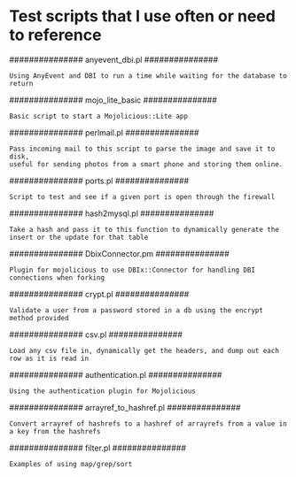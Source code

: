 Test scripts that I use often or need to reference
============

###############
anyevent_dbi.pl
###############

    Using AnyEvent and DBI to run a time while waiting for the database to return

###############
mojo_lite_basic
###############

    Basic script to start a Mojolicious::Lite app

###############
perlmail.pl 
###############

    Pass incoming mail to this script to parse the image and save it to disk, 
    useful for sending photos from a smart phone and storing them online.

###############
ports.pl
###############

    Script to test and see if a given port is open through the firewall

###############
hash2mysql.pl
###############

    Take a hash and pass it to this function to dynamically generate the insert or the update for that table

###############
DbixConnector.pm
###############
 
    Plugin for mojolicious to use DBIx::Connector for handling DBI connections when forking

###############
crypt.pl
###############

    Validate a user from a password stored in a db using the encrypt method provided

###############
csv.pl
###############

    Load any csv file in, dynamically get the headers, and dump out each row as it is read in


###############
authentication.pl
###############

    Using the authentication plugin for Mojolicious

###############
arrayref_to_hashref.pl
###############

    Convert arrayref of hashrefs to a hashref of arrayrefs from a value in a key from the hashrefs

###############
filter.pl
###############

    Examples of using map/grep/sort
